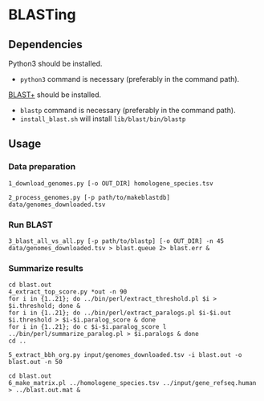 # BLASTing

## Dependencies

Python3 should be installed.
- `python3` command is necessary (preferably in the command path).

[BLAST+](https://blast.ncbi.nlm.nih.gov/Blast.cgi?CMD=Web&PAGE_TYPE=BlastDocs&DOC_TYPE=Download) should be installed.
- `blastp` command is necessary (preferably in the command path).
- `install_blast.sh` will install `lib/blast/bin/blastp`

## Usage

### Data preparation

```
1_download_genomes.py [-o OUT_DIR] homologene_species.tsv
```

```
2_process_genomes.py [-p path/to/makeblastdb] data/genomes_downloaded.tsv
```

### Run BLAST

```
3_blast_all_vs_all.py [-p path/to/blastp] [-o OUT_DIR] -n 45 data/genomes_downloaded.tsv > blast.queue 2> blast.err &
```

### Summarize results

```
cd blast.out
4_extract_top_score.py *out -n 90
for i in {1..21}; do ../bin/perl/extract_threshold.pl $i > $i.threshold; done &
for i in {1..21}; do ../bin/perl/extract_paralogs.pl $i-$i.out $i.threshold > $i-$i.paralog_score & done
for i in {1..21}; do c $i-$i.paralog_score l ../bin/perl/summarize_paralog.pl > $i.paralogs & done
cd ..
```

```
5_extract_bbh_org.py input/genomes_downloaded.tsv -i blast.out -o blast.out -n 50
```

```
cd blast.out
6_make_matrix.pl ../homologene_species.tsv ../input/gene_refseq.human > ../blast.out.mat &
```
